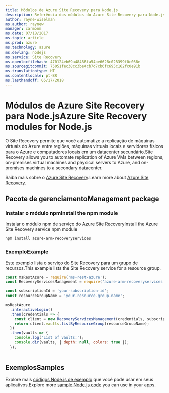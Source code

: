 ```yaml
---
title: Módulos de Azure Site Recovery para Node.js
description: Referência dos módulos do Azure Site Recovery para Node.js
author: rayne-wiselman
ms.author: raynew
manager: carmonm
ms.date: 07/18/2017
ms.topic: article
ms.prod: azure
ms.technology: azure
ms.devlang: nodejs
ms.service: Site Recovery
ms.openlocfilehash: 470124eb69a48486fa54be6628c028399f0c038e
ms.sourcegitcommit: 75051fec38cc3be4cb7d7cb6fc695c162fc0e91b
ms.translationtype: HT
ms.contentlocale: pt-BR
ms.lasthandoff: 05/17/2018
---
```

# <a name="azure-site-recovery-modules-for-nodejs"></a><span data-ttu-id="3109d-103">Módulos de Azure Site Recovery para Node.js</span><span class="sxs-lookup"><span data-stu-id="3109d-103">Azure Site Recovery modules for Node.js</span></span>

<span data-ttu-id="3109d-104">O Site Recovery permite que você automatize a replicação de máquinas virtuais do Azure entre regiões, máquinas virtuais locais e servidores físicos para o Azure e computadores locais em um datacenter secundário.</span><span class="sxs-lookup"><span data-stu-id="3109d-104">Site Recovery allows you to automate replication of Azure VMs between regions, on-premises virtual machines and physical servers to Azure, and on-premises machines to a secondary datacenter.</span></span>

<span data-ttu-id="3109d-105">Saiba mais sobre o [Azure Site Recovery](https://docs.microsoft.com/azure/site-recovery/site-recovery-overview).</span><span class="sxs-lookup"><span data-stu-id="3109d-105">Learn more about [Azure Site Recovery](https://docs.microsoft.com/azure/site-recovery/site-recovery-overview).</span></span>

## <a name="management-package"></a><span data-ttu-id="3109d-106">Pacote de gerenciamento</span><span class="sxs-lookup"><span data-stu-id="3109d-106">Management package</span></span>

### <a name="install-the-npm-module"></a><span data-ttu-id="3109d-107">Instalar o módulo npm</span><span class="sxs-lookup"><span data-stu-id="3109d-107">Install the npm module</span></span>

<span data-ttu-id="3109d-108">Instalar o módulo npm de serviço do Azure Site Recovery</span><span class="sxs-lookup"><span data-stu-id="3109d-108">Install the Azure Site Recovery service npm module</span></span>

```bash
npm install azure-arm-recoveryservices
```

### <a name="example"></a><span data-ttu-id="3109d-109">Exemplo</span><span class="sxs-lookup"><span data-stu-id="3109d-109">Example</span></span>

<span data-ttu-id="3109d-110">Este exemplo lista o serviço do Site Recovery para um grupo de recursos.</span><span class="sxs-lookup"><span data-stu-id="3109d-110">This example lists the Site Recovery service for a resource group.</span></span>

```javascript
const msRestAzure = require('ms-rest-azure');
const RecoveryServicesManagement = require('azure-arm-recoveryservices');

const subscriptionId = 'your-subscription-id';
const resourceGroupName = 'your-resource-group-name';

msRestAzure
  .interactiveLogin()
  .then(credentials => {
    const client = new RecoveryServicesManagement(credentials, subscriptionId);
    return client.vaults.listByResourceGroup(resourceGroupName);
  })
  .then(vaults => {
    console.log('List of vaults:');
    console.dir(vaults, { depth: null, colors: true });
  });
  
```

## <a name="samples"></a><span data-ttu-id="3109d-111">Exemplos</span><span class="sxs-lookup"><span data-stu-id="3109d-111">Samples</span></span>

<span data-ttu-id="3109d-112">Explore mais [códigos Node.js de exemplo](https://azure.microsoft.com/resources/samples/?platform=nodejs) que você pode usar em seus aplicativos.</span><span class="sxs-lookup"><span data-stu-id="3109d-112">Explore more [sample Node.js code](https://azure.microsoft.com/resources/samples/?platform=nodejs) you can use in your apps.</span></span>

